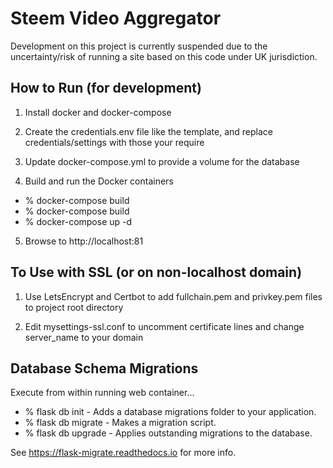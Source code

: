 # Steem Video Aggregator

Development on this project is currently suspended due to the uncertainty/risk of running a site based on this code under UK jurisdiction.

## How to Run (for development)

1. Install docker and docker-compose

2. Create the credentials.env file like the template, and replace credentials/settings with those your require

3. Update docker-compose.yml to provide a volume for the database

4. Build and run the Docker containers

- % docker-compose build
- % docker-compose build
- % docker-compose up -d

5. Browse to http://localhost:81


## To Use with SSL (or on non-localhost domain)

1. Use LetsEncrypt and Certbot to add fullchain.pem and privkey.pem files to project root directory

2. Edit mysettings-ssl.conf to uncomment certificate lines and change server_name to your domain


## Database Schema Migrations
Execute from within running web container...

- % flask db init - Adds a database migrations folder to your application.
- % flask db migrate - Makes a migration script.
- % flask db upgrade - Applies outstanding migrations to the database.

See https://flask-migrate.readthedocs.io for more info.
